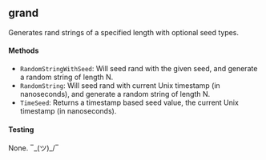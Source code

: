 ## grand

Generates rand strings of a specified length with optional seed types.

#### Methods

* `RandomStringWithSeed`: Will seed rand with the given seed, and generate a random string of length N.
* `RandomString`: Will seed rand with current Unix timestamp (in nanoseconds), and generate a random string of length N.
* `TimeSeed`: Returns a timestamp based seed value, the current Unix timestamp (in nanoseconds).

#### Testing

None. ‾\_(ツ)_/‾

